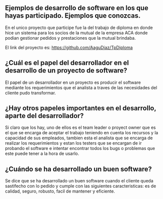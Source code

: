## Ejemplos de desarrollo de software en los que hayas participado. Ejemplos que conozcas.

En el unico proyecto que participe fue la del trabajo de diploma en donde hice un sistema para los socios de la mutual de la empresa ACA donde podian gestionar pedidos y prestaciones que la mutual brindaba.

El link del proyecto es: https://github.com/AaguDiaz/TpDiploma

## ¿Cuál es el papel del desarrollador en el desarrollo de un proyecto de software?

El papel de un desarrollador en un proyecto es producir el software mediante los requerimientos que el analista a traves de las necesidades del cliente pudo transformar. 

## ¿Hay otros papeles importantes en el desarrollo, aparte del desarrollador?

Si claro que los hay, uno de ellos es el team leader o proyect owner que es el que se encarga de aceptar el trabajo teniendo en cuenta los recursos y la capacidad de sus empleados, tambien esta el analista que se encarga de realizar los requerimientos y estan los testers que se encargan de ir probando el software e intentar encontrar todos los bugs o problemas que este puede tener a la hora de usarlo.

## ¿Cuándo se ha desarrollado un buen software?

Se dice que se ha desarrollado un buen software cuando el cliente queda sastifecho con lo pedido y cumple con las siguientes caracteristicas: es de calidad, seguro, robusto, facil de mantener y eficiente.